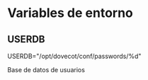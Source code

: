 # Variables de entorno

## USERDB

USERDB="/opt/dovecot/conf/passwords/%d"

Base de datos de usuarios

